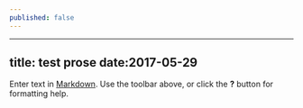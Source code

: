 ```yaml
---
published: false
---
```

---
title: test prose
date:2017-05-29
---

Enter text in [Markdown](http://daringfireball.net/projects/markdown/). Use the toolbar above, or click the **?** button for formatting help.
